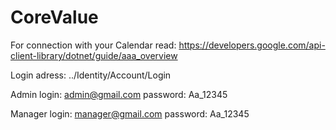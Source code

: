 # CoreValue

For connection with your Calendar read:  https://developers.google.com/api-client-library/dotnet/guide/aaa_overview

Login adress: ../Identity/Account/Login

Admin login: admin@gmail.com       password: Aa_12345

Manager login: manager@gmail.com   password: Aa_12345
